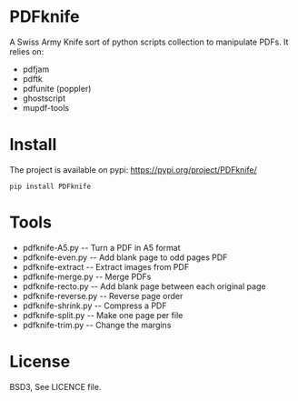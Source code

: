 # PDFknife

A Swiss Army Knife sort of python scripts collection to manipulate PDFs. It relies on:

* pdfjam
* pdftk
* pdfunite (poppler)
* ghostscript
* mupdf-tools


# Install


The project is available on pypi: https://pypi.org/project/PDFknife/

    pip install PDFknife


# Tools

* pdfknife-A5.py -- Turn a PDF in A5 format
* pdfknife-even.py -- Add blank page to odd pages PDF
* pdfknife-extract -- Extract images from PDF
* pdfknife-merge.py -- Merge PDFs
* pdfknife-recto.py -- Add blank page between each original page
* pdfknife-reverse.py -- Reverse page order
* pdfknife-shrink.py -- Compress a PDF
* pdfknife-split.py -- Make one page per file
* pdfknife-trim.py -- Change the margins

# License

BSD3, See LICENCE file.
